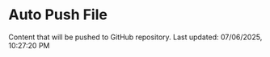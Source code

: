 # Auto Push File

Content that will be pushed to GitHub repository.
Last updated: 07/06/2025, 10:27:20 PM
